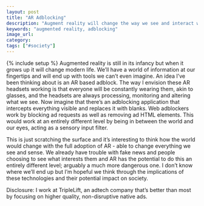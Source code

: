 ```yaml
---
layout: post
title: "AR Adblocking"
description: "Augment reality will change the way we see and interact with the world and it's interesting to ponder what an AR based adblocker would look like."
keywords: "augmented reality, adblocking"
image_url:
category:
tags: ["#society"]
---
```

{% include setup %}
Augmented reality is still in its infancy but when it grows up it will change modern life. We’ll have a world of information at our fingertips and will end up with tools we can’t even imagine. An idea I’ve been thinking about is an AR based adblock. The way I envision these AR headsets working is that everyone will be constantly wearing them, akin to glasses, and the headsets are always processing, monitoring and altering what we see. Now imagine that there’s an adblocking application that intercepts everything visible and replaces it with blanks. Web adblockers work by blocking ad requests as well as removing ad HTML elements. This would work at an entirely different level by being in between the world and our eyes, acting as a sensory input filter.

This is just scratching the surface and it’s interesting to think how the world would change with the full adoption of AR - able to change everything we see and sense. We already have trouble with fake news and people choosing to see what interests them and AR has the potential to do this an entirely different level; arguably a much more dangerous one. I don’t know where we’ll end up but I’m hopeful we think through the implications of these technologies and their potential impact on society.

Disclosure: I work at TripleLift, an adtech company that’s better than most by focusing on higher quality, non-disruptive native ads.

